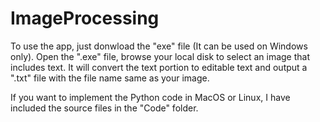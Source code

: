 # ImageProcessing

To use the app, just donwload the "exe" file (It can be used on Windows only). Open the ".exe" file, browse your local disk to select an image that includes text. It will convert the text portion to editable text and output a ".txt" file with the file name same as your image.

If you want to implement the Python code in MacOS or Linux, I have included the source files in the "Code" folder.
